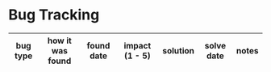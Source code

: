 # Bug Tracking

| bug type | how it was found | found date | impact (1 - 5) | solution | solve date | notes |
| -------- | ---------------- | ---------- | -------------- | -------- | ---------- | ----- |
